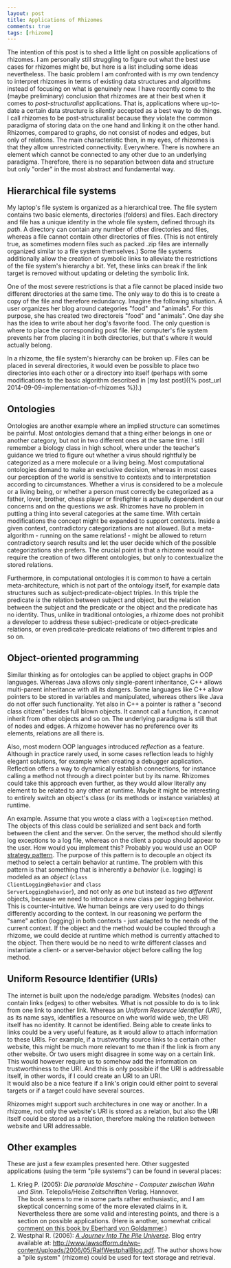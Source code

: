 ```yaml
---
layout: post
title: Applications of Rhizomes
comments: true
tags: [rhizome]
---
```


The intention of this post is to shed a little light on possible applications of rhizomes. I am personally still struggling to figure out what the best use cases for rhizomes might be, but here is a list including some ideas nevertheless. The basic problem I am confronted with is my own tendency to interpret rhizomes in terms of existing data structures and algorithms instead of focusing on what is genuinely new. I have recently come to the (maybe preliminary) conclusion that rhizomes are at their best when it comes to _post-structuralist_ applications. That is, applications where up-to-date a certain data structure is silently accepted as a best way to do things.<!--more--> I call rhizomes to be post-structuralist because they violate the common paradigma of storing data on the one hand and linking it on the other hand. Rhizomes, compared to graphs, do not consist of nodes and edges, but only of relations. The main characteristic then, in my eyes, of rhizomes is that they allow unrestricted connectivity. Everywhere. There is nowhere an element which cannot be connected to any other due to an underlying paradigma. Therefore, there is no separation between data and structure but only "order" in the most abstract and fundamental way.

## Hierarchical file systems

My laptop's file system is organized as a hierarchical tree. The file system contains two basic elements, directories (folders) and files. Each directory and file has a unique identity in the whole file system, defined through its _path_. A directory can contain any number of other directories and files, whereas a file cannot contain other directories of files. (This is not entirely true, as sometimes modern files such as packed .zip files are internally organized similar to a file system themselves.) Some file systems additionally allow the creation of symbolic links to alleviate the restrictions of the file system's hierarchy a bit. Yet, these links can break if the link target is removed without updating or deleting the symbolic link.

One of the most severe restrictions is that a file cannot be placed inside two different directories at the same time. The only way to do this is to create a copy of the file and therefore redundancy. Imagine the following situation. A user organizes her blog around categories "food" and "animals". For this purpose, she has created two directoreis "food" and "animals". One day she has the idea to write about her dog's favorite food. The only question is where to place the corresponding post file. Her computer's file system prevents her from placing it in both directories, but that's where it would actually belong.

In a rhizome, the file system's hierarchy can be broken up. Files can be placed in several directories, it would even be possible to place two directories into each other or a directory into itself (perhaps with some modifications to the basic algorithm described in [my last post]({% post_url 2014-09-09-implementation-of-rhizomes %}).)

## Ontologies

Ontologies are another example where an implied structure can sometimes be painful. Most ontologies demand that a thing either belongs in one or another category, but not in two different ones at the same time. I still remember a biology class in high school, where under the teacher's guidance we tried to figure out whether a virus should rightfully be categorized as a mere molecule or a living being. Most computational ontologies demand to make an exclusive decision, whereas in most cases our perception of the world is sensitive to contexts and to interpretation according to circumstances. Whether a virus is considered to be a molecule or a living being, or whether a person must correctly be categorized as a father, lover, brother, chess player or firefighter is actually dependent on our concerns and on the questions we ask. Rhizomes have no problem in putting a thing into several categories at the same time. With certain modifications the concept might be expanded to support contexts. Inside a given context, contradictory categorizations are not allowed. But a meta-algorithm - running on the same relations! - might be allowed to return contradictory search results and let the user decide which of the possible categorizations she prefers. The crucial point is that a rhizome would not require the creation of two different ontologies, but only to contextualize the stored relations.

Furthermore, in computational ontologies it is common to have a certain meta-architecture, which is not part of the ontology itself, for example data structures such as subject-predicate-object triples. In this triple the predicate _is_ the relation between subject and object, but the relation between the subject and the predicate or the object and the predicate has no identity. Thus, unlike in traditional ontologies, a rhizome does not prohibit a developer to address these subject-predicate or object-predicate relations, or even predicate-predicate relations of two different triples and so on.

## Object-oriented programming

Similar thinking as for ontologies can be applied to object graphs in OOP languages. Whereas Java allows only single-parent inheritance, C++ allows multi-parent inheritance with all its dangers. Some languages like C++ allow pointers to be stored in variables and manipulated, whereas others like Java do not offer such functionality. Yet also in C++ a pointer is rather a "second class citizen" besides full blown objects. It cannot call a function, it cannot inherit from other objects and so on. The underlying paradigma is still that of nodes and edges. A rhizome however has no preference over its elements, relations are all there is.

Also, most modern OOP languages introduced _reflection_ as a feature. Although in practice rarely used, in some cases reflection leads to highly elegant solutions, for example when creating a debugger application. Reflection offers a way to dynamically establish connections, for instance calling a method not through a direct pointer but by its name. Rhizomes could take this approach even further, as they would allow literally any element to be related to any other at runtime. Maybe it might be interesting to entirely switch an object's class (or its methods or instance variables) at runtime.

An example. Assume that you wrote a class with a <code>logException</code> method. The objects of this class could be serialized and sent back and forth between the client and the server. On the server, the method should silently log exceptions to a log file, whereas on the client a popup should appear to the user. How would you implement this? Probably you would use an OOP [strategy pattern](http://en.wikipedia.org/wiki/Strategy_pattern). The purpose of this pattern is to decouple an object its method to select a certain behavior at runtime. The problem with this pattern is that something that is inherently a _behavior_ (i.e. logging) is modeled as an _object_ (<code>class ClientLoggingBehavior</code> and <code>class ServerLoggingBehavior</code>), and not only as _one_ but instead as _two different_ objects, because we need to introduce a new class per logging behavior. This is counter-intuitive. We human beings are very used to do things differently according to the context. In our reasoning we perform the "same" action (logging) in both contexts - just adapted to the needs of the current context. If the object and the method would be coupled through a rhizome, we could decide at runtime which method is currently attached to the object. Then there would be no need to write different classes and instantiate a client- or a server-behavior object before calling the log method.

## Uniform Resource Identifier (URIs)

The internet is built upon the node/edge paradigm. Websites (nodes) can contain links (edges) to other websites. What is not possible to do is to link from one link to another link. Whereas an _Uniform Resoruce Identifier (URI)_, as its name says, identifies a resource on whe world wide web, the URI itself has no identity. It cannot be identified. Being able to create links to links could be a very useful feature, as it would allow to attach information to these URIs. For example, if a trustworthy source links to a certain other website, this might be much more relevant to me than if the link is from any other website. Or two users might disagree in some way on a certain link. This would however require us to somehow add the information on trustworthiness to the URI. And this is only possible if the URI is addressable itself, in other words, if I could create an URI to an URI.  
It would also be a nice feature if a link's origin could either point to several targets or if a target could have several sources.

Rhizomes might support such architectures in one way or another. In a rhizome, not only the website's URI is stored as a relation, but also the URI itself could be stored as a relation, therefore making the relation between website and URI addressable.

## Other examples

These are just a few examples presented here. Other suggested applications (using the term "pile systems") can be found in several places:

1. Krieg P. (2005): _Die paranoide Maschine - Computer zwischen Wahn und Sinn_. Telepolis/Heise Zeitschriften Verlag. Hannover.  
The book seems to me in some parts rather enthusiastic, and I am skeptical concerning some of the more elevated claims in it. Nevertheless there are some valid and interesting points, and there is a section on possible applications. (Here is another, somewhat critical [comment on this book by Eberhard von Goldammer](http://www.vordenker.de/vgo/anmerkungen_paranoide-maschine.pdf).)
2. Westphal R. (2006): [_A Journey Into The Pile Universe_](http://www.lawsofform.de/wp-content/uploads/2006/05/RalfWestphalBlog.pdf). Blog entry available at: http://www.lawsofform.de/wp-content/uploads/2006/05/RalfWestphalBlog.pdf. The author shows how a "pile system" (rhizome) could be used for text storage and retrieval.
